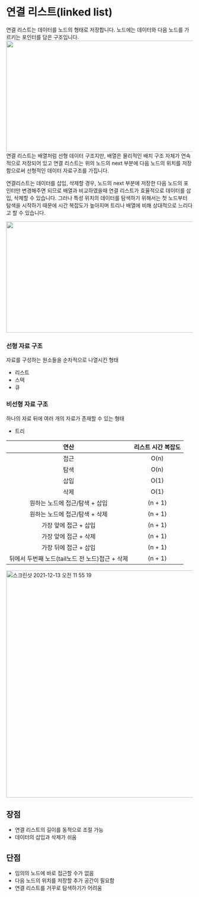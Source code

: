 # 연결 리스트(linked list)
연결 리스트는 데이터를 노드의 형태로 저장합니다. 노드에는 데이터와 다음 노드를 가르키는 포인터를 담은 구조입니다.  
<img src ="https://user-images.githubusercontent.com/75020336/145743187-7da329d9-4afe-41d7-9815-b6fa8fb484b2.jpg" width="600" height="300">  
연결 리스트는 배열처럼 선형 데이터 구조지만, 배열은 물리적인 배치 구조 자체가 연속적으로 저장되어 있고 연결 리스트는 위의 노드의 next 부분에 다음 노드의 위치를 저장함으로써 선형적인 데이터 자료구조를 가집니다.  

연결리스트는 데이터를 삽입, 삭제할 경우, 노드의 next 부분에 저장한 다음 노드의 포인터만 변경해주면 되므로 배열과 비교하였을때 연결 리스트가 효율적으로 데이터를 삽입, 삭제할 수 있습니다. 그러나 특성 위치의 데이터를 탐색하기 위해서는 첫 노드부터 탐색을 시작하기 때문에 시간 복잡도가 높아지며 트리나 배열에 비해 상대적으로 느리다고 할 수 있습니다.

<img src ="https://user-images.githubusercontent.com/75020336/145743194-4c1a03a9-a58b-460a-b24c-294b9675b5f0.png" width="600" height="300">  

### 선형 자료 구조

자료를 구성하는 원소들을 순차적으로 나열시킨 형태
- 리스트
- 스택
- 큐

### 비선형 자료 구조

하나의 자료 뒤에 여러 개의 자료가 존재할 수 있는 형태
- 트리

| 연산  | 리스트 시간 복잡도  |
|:---:|:---:|
|접근|O(n)|
| 탐색 |  O(n) |
| 삽입  |  O(1) |
| 삭제  |  O(1) |
|  원하는 노드에 접근/탐색 + 삽입 |  (n + 1) |
|  원하는 노드에 접근/탐색 + 삭제 |  (n + 1) |
|  가장 앞에 접근 + 삽입  |  (n + 1) |
|  가장 앞에 접근 + 삭제 |  (n + 1) |
|  가장 뒤에 접근 + 삽입 |  (n + 1) |
|  뒤에서 두번째 노드(tail노드 전 노드)접근 + 삭제 |  (n + 1) |


<img width="613" alt="스크린샷 2021-12-13 오전 11 55 19" src="https://user-images.githubusercontent.com/75020336/145745241-465a2677-8604-4d02-a2c1-22584044e538.png">

## 장점
- 연결 리스트의 길이를 동적으로 조절 가능
- 데이터의 삽입과 삭제가 쉬움

## 단점
- 임의의 노드에 바로 접근할 수가 없음
- 다음 노드의 위치를 저장할 추가 공간이 필요함
- 연결 리스트를 거꾸로 탐색하기가 어려움
